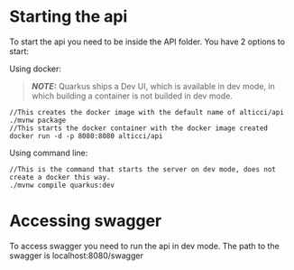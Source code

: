 # Starting the api
To start the api you need to be inside the API folder. You have 2 options to start:

Using docker:

> **_NOTE:_**  Quarkus ships a Dev UI, which is available in dev mode, in which building a container is not builded in dev mode.

```
//This creates the docker image with the default name of alticci/api
./mvnw package 
//This starts the docker container with the docker image created
docker run -d -p 8080:8080 alticci/api
```

Using command line:

```
//This is the command that starts the server on dev mode, does not create a docker this way.
./mvnw compile quarkus:dev
```

# Accessing swagger

To access swagger you need to run the api in dev mode. The path to the swagger is localhost:8080/swagger